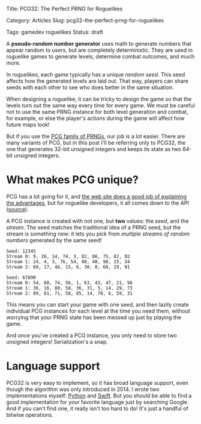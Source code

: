 Title: PCG32: The Perfect PRNG for Roguelikes

Category: Articles
Slug: pcg32-the-perfect-prng-for-roguelikes

Tags: gamedev roguelikes
Status: draft

A **pseudo-random number generator** uses math to generate numbers that appear
random to users, but are completely deterministic. They are used in roguelike
games to generate levels, determine combat outcomes, and much more.

In roguelikes, each game typically has a unique _random seed_. This seed
affects how the generated levels are laid out. That way, players can share
seeds with each other to see who does better in the same situation.

When designing a roguelike, it can be tricky to design the game so that the
levels turn out the same way every time for every game. We must be careful not
to use the same PRNG instance for both level generation and combat, for
example, or else the player's actions during the game will affect how future
maps look!

But if you use the [PCG family of PRNGs](http://www.pcg-random.org), our job
is a lot easier. There are many variants of PCG, but in this post I'll be
referring only to PCG32, the one that generates 32-bit unsigned integers and
keeps its state as two 64-bit unsigned integers.

# What makes PCG unique?

PCG has a lot going for it, and [the web site does a good job of explaining
the advantages](http://www.pcg-random.org), but for roguelike developers, it
all comes down to the API ([source](https://github.com/imneme/pcg-c-basic/blob/master/pcg_basic.h)).

A PCG instance is created with not one, but **two** values: the *seed*, and the
*stream*. The seed matches the traditional idea of a PRNG seed, but the stream
is something new: it lets you pick from *multiple streams of random numbers*
generated by the same seed!

```
Seed: 12345
Stream 0: 9, 26, 14, 74, 3, 82, 86, 75, 82, 92
Stream 1: 24, 4, 3, 76, 54, 90, 40, 98, 15, 34
Stream 2: 60, 17, 46, 15, 6, 30, 0, 68, 29, 91

Seed: 67890
Stream 0: 54, 68, 74, 56, 1, 63, 43, 47, 21, 96
Stream 1: 36, 16, 80, 58, 36, 31, 5, 14, 29, 73
Stream 2: 89, 61, 71, 58, 85, 14, 70, 6, 59, 31
```

This means you can start your game with one seed, and then lazily create
individual PCG instances for each level at the time you need them, without
worrying that your PRNG state has been messed up just by playing the game.

And once you've created a PCG instance, you only need to store two unsigned
integers! Serialization's a snap.

# Language support

PCG32 is very easy to implement, so it has broad language support, even though
the algorithm was only introduced in 2014. I wrote two implementations myself:
[Python](https://github.com/irskep/clubsandwich/blob/master/clubsandwich/pcg32.py)
and [Swift](https://github.com/irskep/RogueKit/blob/master/Sources/RogueKit/Util/PCG32.swift).
But you should be able to find a good implementation for your favorite language
just by searching Google. And if you can't find one, it really isn't too hard
to do! It's just a handful of bitwise operations.